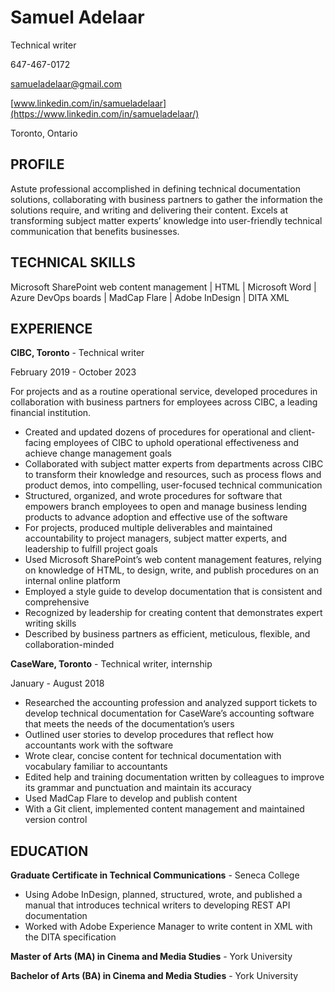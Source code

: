 
# Samuel Adelaar

Technical writer

647-467-0172

samueladelaar@gmail.com

[www.linkedin.com/in/samueladelaar](https://www.linkedin.com/in/samueladelaar/)

Toronto, Ontario

## PROFILE

Astute professional accomplished in defining technical documentation solutions, collaborating with business partners to gather the information the solutions require, and writing and delivering their content. Excels at transforming subject matter experts’ knowledge into user-friendly technical communication that benefits businesses.

## TECHNICAL SKILLS

Microsoft SharePoint web content management \| HTML \| Microsoft Word \| Azure DevOps boards \| MadCap Flare \| Adobe InDesign \| DITA XML

## EXPERIENCE

**CIBC, Toronto** - Technical writer

February 2019 - October 2023

For projects and as a routine operational service, developed procedures in collaboration with business partners for employees across CIBC, a leading financial institution.

- Created and updated dozens of procedures for operational and client-facing employees of CIBC to uphold operational effectiveness and achieve change management goals
- Collaborated with subject matter experts from departments across CIBC to transform their knowledge and resources, such as process flows and product demos, into compelling, user-focused technical communication
- Structured, organized, and wrote procedures for software that empowers branch employees to open and manage business lending products to advance adoption and effective use of the software 
- For projects, produced multiple deliverables and maintained accountability to project managers, subject matter experts, and leadership to fulfill project goals
- Used Microsoft SharePoint’s web content management features, relying on knowledge of HTML, to design, write, and publish procedures on an internal online platform
- Employed a style guide to develop documentation that is consistent and comprehensive
- Recognized by leadership for creating content that demonstrates expert writing skills
- Described by business partners as efficient, meticulous, flexible, and collaboration-minded


**CaseWare, Toronto** - Technical writer, internship

January - August 2018

- Researched the accounting profession and analyzed support tickets to develop technical documentation for CaseWare’s accounting software that meets the needs of the documentation’s users
- Outlined user stories to develop procedures that reflect how accountants work with the software
- Wrote clear, concise content for technical documentation with vocabulary familiar to accountants
- Edited help and training documentation written by colleagues to improve its grammar and punctuation and maintain its accuracy
- Used MadCap Flare to develop and publish content
- With a Git client, implemented content management and maintained version control

## EDUCATION

**Graduate Certificate in Technical Communications** - Seneca College

- Using Adobe InDesign, planned, structured, wrote, and published a manual that introduces technical writers to developing REST API documentation
- Worked with Adobe Experience Manager to write content in XML with the DITA specification

**Master of Arts (MA) in Cinema and Media Studies** - York University

**Bachelor of Arts (BA) in Cinema and Media Studies** - York University
